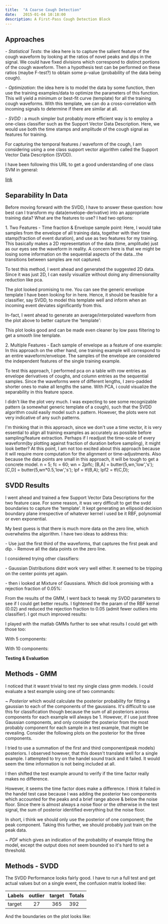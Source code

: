 ```yaml
---
title:  "A Coarse Cough Detection"
date:   2015-01-04 10:18:00
description: A First-Pass Cough Detection Block
---
```


## Approaches 
\- *Statistical Tests*: the idea here is to capture the salient feature of the cough waveform by looking at the ratios of novel peaks and dips in the signal. We could have fixed divisions which correspond to distinct portions of the cough waveform. Then a hypothesis test can be performed on these ratios (maybe F-test?) to obtain some p-value (probability of the data being cough).

\- *Optimization*: the idea here is to model the data by some function, then use the training examples/data to optimize the parameters of this function. This will yield a minimum or best-fit curve (template) for all the training cough waveforms. With this template, we can do a cross-correlation with incoming signals to determine if there are similar at all.

\- *SVDD* : a much simpler but probably more efficient way is to employ a one-class classifier such as the Support Vector Data Description. Here, we would use both the time stamps and amplitude of the cough signal as features for training.

For capturing the temporal features / waveform of the cough, I am considering using a one class support vector algorithm called the Support Vector Data Description (SVDD). 

I have been following this URL to get a good understanding of one class SVM in general:

[link](http://rvlasveld.github.io/blog/2013/07/12/introduction-to-one-class-support-vector-machines/)

## Separability In Data
Before moving forward with the SVDD, I have to answer these question: how best can I transform my data(envelope-derivative) into an appropriate training data? What are the features to use? I had two options:

1\. Two Features - Time fraction & Envelope sample point: Here, I would take samples from the envelope of all training data, together with their time stamp(fraction of event duration), and use as two features for my training. This basically makes a 2D representation of the data (time, amplitude) just as our eyes see the waveform in reality. A concern here is that we might be losing some information on the sequential aspects of the data...the transitions between samples are not captured. 

To test this method, I went ahead and generated the suggested 2D data. Since it was just 2D, I can easily visualize without doing any dimensionality reduction like pca. 
<en-media type="image/png" hash="fd3fe612488b1e1d3c30d30a2366e81f"/>

The plot looked promising to me. You can see the generic envelope template I have been looking for in here. Hence, it should be feasible for a classifier, say SVDD, to model this template well and inform when an incoming event deviates significantly from this.

In-fact, I went ahead to generate an average/interpolated waveform from the plot above to better capture the 'template':
<en-media type="image/png" hash="bbed7c0709549a2fc1f2780ade0a7bbb"/>

This plot looks good and can be made even cleaner by low pass filtering to get a smooth line template.

2\. Multiple Features - Each sample of envelope as a feature of one example: In this approach on the other hand, one training example will correspond to an entire waveform/envelope. The samples of the envelope are considered the independent features of the single training example.

To test this approach, I performed pca on a table with row entries as envelope derivatives of coughs, and column entries as the sequential samples. Since the waveforms were of different lengths, I zero-padded shorter ones to make all lengths the same. With PCA, i could visualize the separability in this feature space. 
<en-media type="image/png" hash="3f8c90dfe484a9649c2b61b3f0d3c950"/>

I didn't like the plot very much. I was expecting to see some recognizable pattern (a somewhat generic template of a cough), such that the SVDD algorithm could easily model such a pattern. However, the plots were not very indicative of any such patterns. 

I'm thinking that in this approach, since we don't use a time vector, it is very essential to align all training examples as accurately as possible before sampling/feature extraction. Perhaps if I readjust the time-scale of every waveform(by plotting against fraction of duration before sampling), it might look better? At this point, I am not too excited about this approach because it will require more computation for the alignment or time-adjustments. Also because the data points are small in this approach, it will be tough to get a concrete model. 
n = 5;
fc = 60;
wn = 2*pi*fc; 
[B,A] = butter(5,wn,'low','s');
[C,D] = butter(5,wn*0.5,'low','s');
lpf = tf(B,A);
lpf2 = tf(C,D);

## SVDD Results

I went ahead and trained a few Support Vector Data Descriptions for the two feature case. For some reason, it was very difficult to get the svdd boundaries to capture the 'template'. It kept generating an ellipsoid decision boundary plane irrespective of whatever kernel i used be it RBF, polynomial or even exponential.
<en-media type="image/png" hash="17e8ce33fe0ee264b0dc03edeb32ef28"/>

My best guess is that there is much more data on the zero line, which overwhelms the algorithm. I have two ideas to address this:

\- Use just the first third of the waveforms, that captures the first peak and dip.
\- Remove all the data points on the zero line.

I considered trying other classifiers:

\- Gaussian Distributions didnt work very well either. It seemed to be tripping on the center points yet again.
<en-media type="image/png" hash="dde0e0eb4c739d114c713b7c683b5ef3"/>

\- then i looked at Mixture of Gaussians. Which did look promising with a rejection fraction of 0.05%:
<en-media type="image/png" hash="51ffdc8ef17b6110d3f27e594d93e2b6"/>

From the results of the GMM, I went back to tweak my SVDD parameters to see if I could get better results. I tightened the the param of the RBF kernel (0.02) and reduced the rejection fraction to 0.05 (admit fewer outliers into classifier). I got much improved results:
<en-media type="image/png" hash="eb6695533a19faef7a39dd6b0a757187"/>
<en-media type="image/png" hash="fe69394e60f65a495bedc0c90455e250"/>

I played with the matlab GMMs further to see what results I could get with those too:

With 5 components:
<en-media type="image/png" hash="dc1835b2d1355eaed8bc7e1b3e8f6ff1"/>

With 10 components:
<en-media type="image/png" hash="46cc1ccbe6c868069b2376c811e7075e"/>

**Testing & Evaluation**

## Methods - GMM

I noticed that it wasnt trivial to test my single class gmm models. I could evaluate a test example using one of two commands:

~ *Posterior* which would calculate the posterior probability for fitting a gaussian to each of the components of the gaussians. It's difficult to use this for classification though because the sum of all posteriors across components for each example will always be 1. However, if I use just three Gaussian components, and only consider the posterior from the most probably component for each sample in a test example, that might be revealing. Consider the following plots on the posterior for the three components.
<en-media type="image/png" hash="8d0f6d757a2f91cc97b950c6daeb34c1"/>
<en-media type="image/png" hash="92e5927c4159303e45ae8ddf22b05949"/>
<en-media type="image/png" hash="a96bb84bc63257d25030b632c54cf23d"/>

I tried to use a summation of the first and third component(peak models) posteriors. I observed however, that this doesn't translate well for a single example. I attempted to try on the handel sound track and it failed. It would seem the time information is not being included at all. 
<en-media type="image/png" hash="ddbd08ce112a6e70b0dc2c27bd841609"/>

I then shifted the test example around to verify if the time factor really makes no difference. 
<en-media type="image/png" hash="6fefd7339167496494b58c9268c92468"/>

However, it seems the time factor does make a difference. I think it failed in the handel test case because I was adding the posterior two components which accounted for the peaks and a brief range above & below the noise floor. Since there is almost always a noise floor or the otherwise in the test signal, the sum of posterior identified everything but the noise floor. 

In short, i think we should only use the posterior of one component; the peak component. Taking this further, we should probably just train on the peak data. 

~ *PDF* which gives an indication of the probability of example fitting the model, except the output does not seem bounded so it's hard to set a threshold.

## Methods - SVDD

The SVDD Performance looks fairly good. I have to run a full test and get actual values but on a single event, the confusion matrix looked like:


Labels	| outlier | target | Totals
--------|:-------:|:------:|-------
target  |   27    |   365  | 392  


And the boundaries on the plot looks like: 

  

<en-media type="image/png" hash="0f2c7283efe5d0e9e1cf0c6ee39ea582"/>

